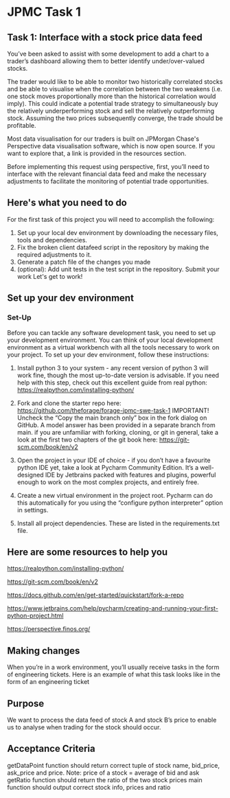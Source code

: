 # JPMC Task 1
## Task 1: Interface with a stock price data feed
You’ve been asked to assist with some development to add a chart to a trader’s dashboard allowing them to better identify under/over-valued stocks.

The trader would like to be able to monitor two historically correlated stocks and be able to visualise when the correlation between the two weakens (i.e. one stock moves proportionally more than the historical correlation would imply). This could indicate a potential trade strategy to simultaneously buy the relatively underperforming stock and sell the relatively outperforming stock. Assuming the two prices subsequently converge, the trade should be profitable.

Most data visualisation for our traders is built on JPMorgan Chase's Perspective data visualisation software, which is now open source. If you want to explore that, a link is provided in the resources section.

Before implementing this request using perspective, first, you’ll need to interface with the relevant financial data feed and make the necessary adjustments to facilitate the monitoring of potential trade opportunities.

## Here's what you need to do
For the first task of this project you will need to accomplish the following:

1. Set up your local dev environment by downloading the necessary files, tools and dependencies.
2. Fix the broken client datafeed script in the repository by making the required adjustments to it.
3. Generate a patch file of the changes you made
4. (optional): Add unit tests in the test script in the repository.
Submit your work
Let's get to work!

## Set up your dev environment
### Set-Up

Before you can tackle any software development task, you need to set up your development environment. You can think of your local development environment as a virtual workbench with all the tools necessary to work on your project. To set up your dev environment, follow these instructions:

1. Install python 3 to your system - any recent version of python 3 will work fine, though the most up-to-date version is advisable. If you need help with this step, check out this excellent guide from real python: https://realpython.com/installing-python/
 
2. Fork and clone the starter repo here: https://github.com/theforage/forage-jpmc-swe-task-1
IMPORTANT! Uncheck the “Copy the main branch only” box in the fork dialog on GitHub. A model answer has been provided in a separate branch from main.
if you are unfamiliar with forking, cloning, or git in general, take a look at the first two chapters of the git book here: https://git-scm.com/book/en/v2
 
3. Open the project in your IDE of choice - if you don’t have a favourite python IDE yet, take a look at Pycharm Community Edition. It’s a well-designed IDE by Jetbrains packed with features and plugins, powerful enough to work on the most complex projects, and entirely free.
 
4. Create a new virtual environment in the project root. Pycharm can do this automatically for you using the “configure python interpreter” option in settings.
 
5. Install all project dependencies. These are listed in the requirements.txt file.

## Here are some resources to help you
https://realpython.com/installing-python/

https://git-scm.com/book/en/v2

https://docs.github.com/en/get-started/quickstart/fork-a-repo

https://www.jetbrains.com/help/pycharm/creating-and-running-your-first-python-project.html

https://perspective.finos.org/


## Making changes
When you’re in a work environment, you’ll usually receive tasks in the form of engineering tickets. Here is an example of what this task looks like in the form of an engineering ticket

## Purpose
We want to process the data feed of stock A and stock B’s price to enable us to analyse when trading for the stock should occur.

## Acceptance Criteria

getDataPoint function should return correct tuple of stock name, bid_price, ask_price and price. Note: price of a stock = average of bid and ask
getRatio function should return the ratio of the two stock prices
main function should output correct stock info, prices and ratio
